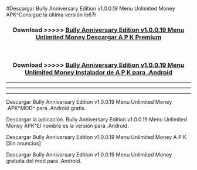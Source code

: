 #Descargar Bully Anniversary Edition v1.0.0.19   Menu Unlimited Money  APK^Consigue la última versión ib67r



<div align="center">
<h3>Download >>>>> <a href="https://es-sites.web.app/?es= Bully Anniversary Edition v1.0.0.19   Menu Unlimited Money ">Bully Anniversary Edition v1.0.0.19   Menu Unlimited Money  Descargar A P K Premium</a></h3><br>

<h3>Download >>>>> <a href="https://es-sites.web.app/?es= Bully Anniversary Edition v1.0.0.19   Menu Unlimited Money ">Bully Anniversary Edition v1.0.0.19   Menu Unlimited Money  Instalador de A P K para .Android</a></h3>
</div>


----------------------------------------------------------

----------------------------------------------------------

----------------------------------------------------------

Descargar Bully Anniversary Edition v1.0.0.19   Menu Unlimited Money  .APK^MOD^ para .Android gratis.

Descargar la aplicación. Bully Anniversary Edition v1.0.0.19   Menu Unlimited Money  APK^El nombre es la versión para .Android.

Descargar Bully Anniversary Edition v1.0.0.19   Menu Unlimited Money  A P K [Sin anuncios]

Descargar Bully Anniversary Edition v1.0.0.19   Menu Unlimited Money  gratuita del mod para .Android.